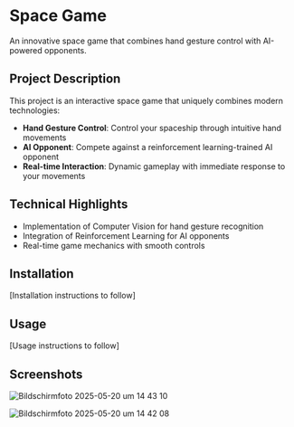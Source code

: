 # Space Game

An innovative space game that combines hand gesture control with AI-powered opponents.

## Project Description

This project is an interactive space game that uniquely combines modern technologies:

- **Hand Gesture Control**: Control your spaceship through intuitive hand movements
- **AI Opponent**: Compete against a reinforcement learning-trained AI opponent
- **Real-time Interaction**: Dynamic gameplay with immediate response to your movements

## Technical Highlights

- Implementation of Computer Vision for hand gesture recognition
- Integration of Reinforcement Learning for AI opponents
- Real-time game mechanics with smooth controls

## Installation

[Installation instructions to follow]

## Usage

[Usage instructions to follow]

## Screenshots

![Bildschirmfoto 2025-05-20 um 14 43 10](https://github.com/user-attachments/assets/dbe4abf4-5a49-4b9c-99e7-39613f4cfbcb)

![Bildschirmfoto 2025-05-20 um 14 42 08](https://github.com/user-attachments/assets/cf2b5453-7bc7-4d67-b7ef-3c292bff5084)

